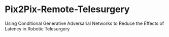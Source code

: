 # Pix2Pix-Remote-Telesurgery
Using Conditional Generative Adversarial Networks to Reduce the Effects of Latency in Robotic Telesurgery
